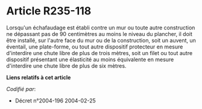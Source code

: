 # Article R235-118

Lorsqu'un échafaudage est établi contre un mur ou toute autre construction ne dépassant pas de 90 centimètres au moins le
niveau du plancher, il doit être installé, sur l'autre face du mur ou de la construction, soit un auvent, un éventail, une
plate-forme, ou tout autre dispositif protecteur en mesure d'interdire une chute libre de plus de trois mètres, soit un filet
ou tout autre dispositif présentant une élasticité au moins équivalente en mesure d'interdire une chute libre de plus de six
mètres.

**Liens relatifs à cet article**

_Codifié par_:

  - Décret n°2004-196 2004-02-25
